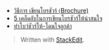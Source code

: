 - [วิธีการ เขียนโบรชัวร์ (ฺBrochure)](https://th.wikihow.com/%E0%B9%80%E0%B8%82%E0%B8%B5%E0%B8%A2%E0%B8%99%E0%B9%82%E0%B8%9A%E0%B8%A3%E0%B8%8A%E0%B8%B1%E0%B8%A7%E0%B8%A3%E0%B9%8C-(%E0%B8%BABrochure))
- [5 เคล็ดลับในการเขียนโบรชัวร์ให้น่าสนใจ](http://www.drphot.com/talk/archives/524)
- [ทำโบว์ชัวร์ให้-โดนใจลูกค้า](https://www.gogoprint.co.th/%E0%B8%9A%E0%B8%A5%E0%B9%8A%E0%B8%AD%E0%B8%81/%E0%B9%80%E0%B8%84%E0%B8%A5%E0%B9%87%E0%B8%94%E0%B8%A5%E0%B8%B1%E0%B8%9A%E0%B8%81%E0%B8%B2%E0%B8%A3%E0%B8%95%E0%B8%A5%E0%B8%B2%E0%B8%94/%E0%B8%81%E0%B8%B2%E0%B8%A3%E0%B8%97%E0%B8%B3%E0%B9%82%E0%B8%9A%E0%B8%A3%E0%B8%8A%E0%B8%B1%E0%B8%A7%E0%B8%A3%E0%B9%8C%E0%B9%83%E0%B8%AB%E0%B9%89%E0%B9%84%E0%B8%A1%E0%B9%88%E0%B8%99%E0%B9%88%E0%B8%B2%E0%B9%80%E0%B8%9A%E0%B8%B7%E0%B9%88%E0%B8%AD/)


> Written with [StackEdit](https://stackedit.io/).
<!--stackedit_data:
eyJoaXN0b3J5IjpbLTEzNDA0OTc1MTddfQ==
-->